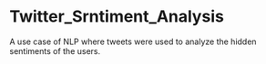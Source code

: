# Twitter_Srntiment_Analysis
A use case of NLP where tweets were used to analyze the hidden sentiments of the users.
